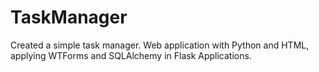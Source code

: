 # TaskManager
Created a simple task manager. Web application with Python and HTML, applying WTForms and SQLAlchemy in Flask Applications.
